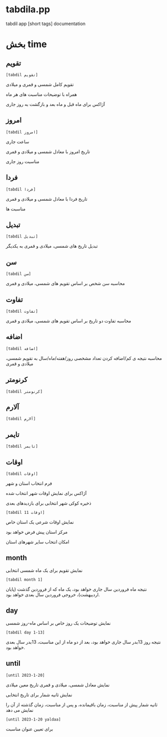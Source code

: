 # tabdila.pp
tabdil app [short tags] documentation

# بخش time

## تقویم
`[tabdil تقویم]`

تقویم کامل شمسی و قمری و میلادی

همراه با توضیحات مناسبت های هر ماه

آژاکس برای ماه قبل و ماه بعد و بازگشت به روز جاری



## امروز
`[tabdil امروز]`

ساعت جاری

تاریخ امروز با معادل شمسی و میلادی و قمری

مناسبت روز جاری


## فردا
`[tabdil فردا]`

تاریخ فردا با معادل شمسی و میلادی و قمری

مناسبت ها

## تبدیل
`[tabdil تبدیل]`

تبدیل تاریخ های شمسی، میلادی و قمری به یکدیگر


## سن
`[tabdil سن]`

محاسبه سن شخص بر اساس تقویم های شمسی، میلادی و قمری


## تفاوت
`[tabdil تفاوت]`

محاسبه تفاوت دو تاریخ بر اساس تقویم های شمسی، میلادی و قمری


## اضافه
`[tabdil اضافه]`

محاسبه نتیجه ی کم/اضافه کردن تعداد مشخصی روز/هفته/ماه/سال به تقویم شمسی، میلادی و قمری


## کرنومتر
`[tabdil کرنومتر]`

## آلارم
`[tabdil آلارم]`

## تایمر
`[tabdil تایمر]`

## اوقات

`[tabdil اوقات]`

فرم انتخاب استان و شهر

آژاکس برای نمایش اوقات شهر انتخاب شده

ذخیره کوکی شهر انتخابی برای بازدیدهای بعدی


`[tabdil اوقات 11]`

نمایش اوقات شرعی یک استان خاص

مرکز استان پیش فرض خواهد بود

امکان انتخاب سایر شهرهای استان



## month

نمایش تقویم برای یک ماه شمسی انتخابی

`[tabdil month 1]`

نتیجه ماه فروردین سال جاری خواهد بود، یک ماه که از فروردین گذشت (پایان اردیبهشت)، خروجی فروردین سال بعدی خواهد بود.


## day

نمایش توضیحات یک روز خاص بر اساس ماه-روز شمسی

`[tabdil day 1-13]`

نتیجه روز 13بدر سال جاری خواهد بود، بعد از دو ماه از این مناسبت، 13بدر سال بعدی خواهد بود.

## until

`[until 2023-1-20]`

نمایش معادل شمسی، میلادی و قمری تاریخ معین میلادی

نمایش ثانیه شمار برای تاریخ انتخابی

ثانیه شمار پیش از مناسبت، زمان باقیمانده، و پس از مناسبت، زمان گذشته از آن را نمایش می دهد

`[until 2023-1-20 yaldaa]`

برای تعیین عنوان مناسبت



        
